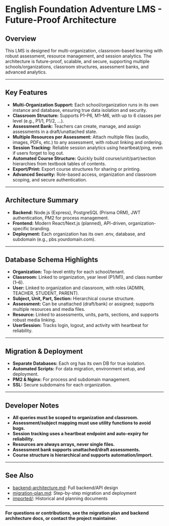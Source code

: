 # English Foundation Adventure LMS - Future-Proof Architecture

## Overview
This LMS is designed for multi-organization, classroom-based learning with robust assessment, resource management, and session analytics. The architecture is future-proof, scalable, and secure, supporting multiple schools/organizations, classroom structures, assessment banks, and advanced analytics.

---

## Key Features
- **Multi-Organization Support:** Each school/organization runs in its own instance and database, ensuring true data isolation and security.
- **Classroom Structure:** Supports P1–P6, M1–M6, with up to 6 classes per level (e.g., P1/1, P1/2, ...).
- **Assessment Bank:** Teachers can create, manage, and assign assessments in a draft/unattached state.
- **Multiple Resources per Assessment:** Attach multiple files (audio, images, PDFs, etc.) to any assessment, with robust linking and ordering.
- **Session Tracking:** Reliable session analytics using heartbeat/ping, even if users forget to log out.
- **Automated Course Structure:** Quickly build course/unit/part/section hierarchies from textbook tables of contents.
- **Export/Print:** Export course structures for sharing or printing.
- **Advanced Security:** Role-based access, organization and classroom scoping, and secure authentication.

---

## Architecture Summary
- **Backend:** Node.js (Express), PostgreSQL (Prisma ORM), JWT authentication, PM2 for process management.
- **Frontend:** Modern React/Next.js (planned), API-driven, organization-specific branding.
- **Deployment:** Each organization has its own .env, database, and subdomain (e.g., pbs.yourdomain.com).

---

## Database Schema Highlights
- **Organization:** Top-level entity for each school/tenant.
- **Classroom:** Linked to organization, year level (P1/M1), and class number (1–6).
- **User:** Linked to organization and classroom, with roles (ADMIN, TEACHER, STUDENT, PARENT).
- **Subject, Unit, Part, Section:** Hierarchical course structure.
- **Assessment:** Can be unattached (draft/bank) or assigned; supports multiple resources and media files.
- **Resource:** Linked to assessments, units, parts, sections, and supports robust media linking.
- **UserSession:** Tracks login, logout, and activity with heartbeat for reliability.

---

## Migration & Deployment
- **Separate Databases:** Each org has its own DB for true isolation.
- **Automated Scripts:** For data migration, environment setup, and deployment.
- **PM2 & Nginx:** For process and subdomain management.
- **SSL:** Secure subdomains for each organization.

---

## Developer Notes
- **All queries must be scoped to organization and classroom.**
- **Assessment/subject mapping must use utility functions to avoid bugs.**
- **Session tracking uses a heartbeat endpoint and auto-expiry for reliability.**
- **Resources are always arrays, never single files.**
- **Assessment bank supports unattached/draft assessments.**
- **Course structure is hierarchical and supports automation/import.**

---

## See Also
- [backend-architecture.md](./backend-architecture.md): Full backend/API design
- [migration-plan.md](./migration-plan.md): Step-by-step migration and deployment
- [imported/](./imported/): Historical and planning documents

---

**For questions or contributions, see the migration plan and backend architecture docs, or contact the project maintainer.** 
